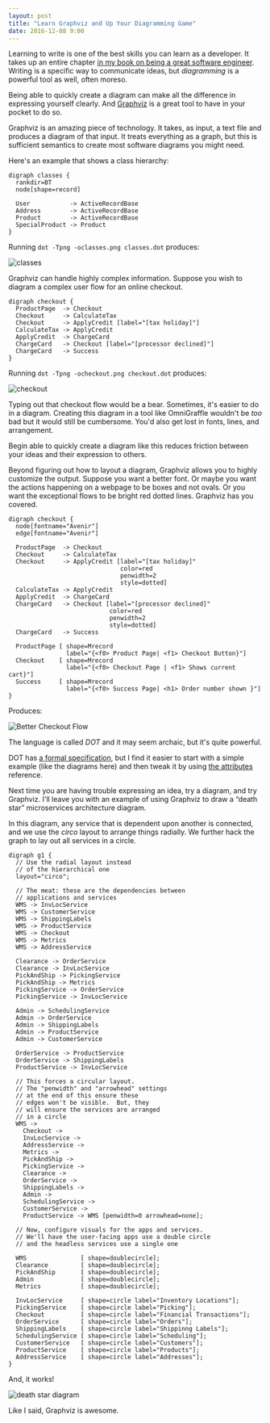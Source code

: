 ```yaml
---
layout: post
title: "Learn Graphviz and Up Your Diagramming Game"
date: 2016-12-08 9:00
---
```


Learning to write is one of the best skills you can learn as a developer.  It takes up an entire chapter [in my book on being a great software engineer](http://theseniorsoftwareengineer.com).  Writing is a specific way to communicate ideas, but _diagramming_ is a powerful tool as well, often moreso.

Being able to quickly create a diagram can make all the difference in expressing yourself clearly.  And [Graphviz][graphviz] is a great tool to have in your
pocket to do so.

[graphviz]: http://www.graphviz.org/

<!-- more -->

Graphviz is an amazing piece of technology.  It takes, as input, a text file and produces a diagram of that input.  It treats everything as a graph, but this
is sufficient semantics to create most software diagrams you might need.

Here's an example that shows a class hierarchy:

```
digraph classes {
  rankdir=BT
  node[shape=record]

  User           -> ActiveRecordBase
  Address        -> ActiveRecordBase
  Product        -> ActiveRecordBase
  SpecialProduct -> Product
}
```

Running `dot -Tpng -oclasses.png classes.dot` produces:

![classes](/images/graphviz/classes.png)

Graphviz can handle highly complex information.  Suppose you wish to diagram a complex user flow for an online checkout.

```
digraph checkout {
  ProductPage  -> Checkout
  Checkout     -> CalculateTax
  Checkout     -> ApplyCredit [label="[tax holiday]"]
  CalculateTax -> ApplyCredit
  ApplyCredit  -> ChargeCard
  ChargeCard   -> Checkout [label="[processor declined]"]
  ChargeCard   -> Success
}
```

Running `dot -Tpng -ocheckout.png checkout.dot` produces:

![checkout](/images/graphviz/checkout.png)

Typing out that checkout flow would be a bear.  Sometimes, it's easier to do in a diagram.  Creating this diagram in a tool like OmniGraffle wouldn't be *too*
bad but it would still be cumbersome.  You'd also get lost in fonts, lines, and arrangement.

Begin able to quickly create a diagram like this reduces friction between your ideas and their expression to others.

Beyond figuring out how to layout a diagram, Graphviz allows you to highly customize the output.  Suppose you want a better font.  Or maybe you want the
actions happening on a webpage to be boxes and not ovals.  Or you want the exceptional flows to be bright red dotted lines.  Graphviz has you covered.

```
digraph checkout {
  node[fontname="Avenir"]
  edge[fontname="Avenir"]

  ProductPage  -> Checkout
  Checkout     -> CalculateTax
  Checkout     -> ApplyCredit [label="[tax holiday]"
                               color=red
                               penwidth=2
                               style=dotted]
  CalculateTax -> ApplyCredit
  ApplyCredit  -> ChargeCard
  ChargeCard   -> Checkout [label="[processor declined]"
                            color=red
                            penwidth=2
                            style=dotted]
  ChargeCard   -> Success

  ProductPage [ shape=Mrecord
                label="{<f0> Product Page| <f1> Checkout Button}"]
  Checkout    [ shape=Mrecord
                label="{<f0> Checkout Page | <f1> Shows current cart}"]
  Success     [ shape=Mrecord
                label="{<f0> Success Page| <h1> Order number shown }"]
}
```

Produces:

![Better Checkout Flow](/images/graphviz/checkout_better.png)

The language is called _DOT_ and it may seem archaic, but it's quite powerful.

DOT has [a formal specification](http://www.graphviz.org/doc/info/lang.html), but I find it easier to start with a simple example (like the diagrams here) and
then tweak it by using [the attributes](http://www.graphviz.org/doc/info/attrs.html) reference.

Next time you are having trouble expressing an idea, try a diagram, and try Graphviz.  I'll leave you with an example of using Graphviz to draw a “death star”
microservices architecture diagram.

In this diagram, any service that is dependent upon another is connected, and we use the _circo_ layout to arrange things radially.  We further hack the graph
to lay out all services in a circle.

```
digraph g1 {
  // Use the radial layout instead
  // of the hierarchical one
  layout="circo";

  // The meat: these are the dependencies between
  // applications and services
  WMS -> InvLocService
  WMS -> CustomerService
  WMS -> ShippingLabels
  WMS -> ProductService
  WMS -> Checkout
  WMS -> Metrics
  WMS -> AddressService

  Clearance -> OrderService
  Clearance -> InvLocService
  PickAndShip -> PickingService
  PickAndShip -> Metrics
  PickingService -> OrderService
  PickingService -> InvLocService

  Admin -> SchedulingService
  Admin -> OrderService
  Admin -> ShippingLabels
  Admin -> ProductService
  Admin -> CustomerService

  OrderService -> ProductService
  OrderService -> ShippingLabels
  ProductService -> InvLocService

  // This forces a circular layout.
  // The "penwidth" and "arrowhead" settings
  // at the end of this ensure these
  // edges won't be visible.  But, they
  // will ensure the services are arranged
  // in a circle
  WMS ->
    Checkout ->
    InvLocService ->
    AddressService ->
    Metrics ->
    PickAndShip ->
    PickingService ->
    Clearance ->
    OrderService ->
    ShippingLabels ->
    Admin ->
    SchedulingService ->
    CustomerService ->
    ProductService -> WMS [penwidth=0 arrowhead=none];

  // Now, configure visuals for the apps and services.
  // We'll have the user-facing apps use a double circle
  // and the headless services use a single one

  WMS               [ shape=doublecircle];
  Clearance         [ shape=doublecircle];
  PickAndShip       [ shape=doublecircle];
  Admin             [ shape=doublecircle];
  Metrics           [ shape=doublecircle];

  InvLocService     [ shape=circle label="Inventory Locations"];
  PickingService    [ shape=circle label="Picking"];
  Checkout          [ shape=circle label="Financial Transactions"];
  OrderService      [ shape=circle label="Orders"];
  ShippingLabels    [ shape=circle label="Shippinng Labels"];
  SchedulingService [ shape=circle label="Scheduling"];
  CustomerService   [ shape=circle label="Customers"];
  ProductService    [ shape=circle label="Products"];
  AddressService    [ shape=circle label="Addresses"];
}
```

And, it works!

![death star diagram](/images/graphviz/death_star.png)

Like I said, Graphviz is awesome.
